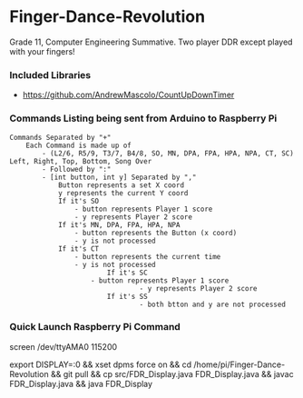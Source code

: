 # Finger-Dance-Revolution
Grade 11, Computer Engineering Summative. Two player DDR except played with your fingers!

### Included Libraries
- https://github.com/AndrewMascolo/CountUpDownTimer

### Commands Listing being sent from Arduino to Raspberry Pi
```
Commands Separated by "+"
	Each Command is made up of
		- (L2/6, R5/9, T3/7, B4/8, SO, MN, DPA, FPA, HPA, NPA, CT, SC) Left, Right, Top, Bottom, Song Over
		- Followed by ":" 
		- [int button, int y] Separated by ","
			Button represents a set X coord
			y represents the current Y coord
			If it's SO
				- button represents Player 1 score
 				- y represents Player 2 score
			If it's MN, DPA, FPA, HPA, NPA
 				- button represents the Button (x coord)
 				- y is not processed
			If it's CT
				- button represents the current time
				- y is not processed
                      	If it's SC
			      	- button represents Player 1 score
                              	- y represents Player 2 score
                     	If it's SS
                              	- both btton and y are not processed
```
	 
### Quick Launch Raspberry Pi Command
screen /dev/ttyAMA0 115200

export DISPLAY=:0 && xset dpms force on && cd /home/pi/Finger-Dance-Revolution && git pull && cp src/FDR_Display.java FDR_Display.java && javac FDR_Display.java && java FDR_Display
